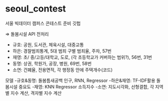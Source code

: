 # seoul_contest
서울 빅데이터 캠퍼스 콘테스트 준비 깃헙

⇒ 돌봄시설 API 
전처리
- 규호: 공원, 도서관, 체육시설, 대중교통
- 하은: 경찰범죄통계, 5대 범죄 구별 범죄율, 주차, 57번
- 재영: 초/ 중/고등/대학교, 도로, (각 초등학교가 커버하는 범위?), 56번, 31번
- 동명: 상권, 학원가, 공장, 병원, 69번,  58번
- 소연: 건폐율, 전용면적, 각 행정동 안에 주택개수(코드)

모델
-규호&동명: 돌봄틈새공백 인구, RNN, Regressor
-하은&재영: TF-IDF활용 돌봄시설 중요도
-재영: KNN Regressor 소득지수
-소연: 지도시각화, 선형결합, 각 지역별 지수 계산, 격자별 지수 계산
